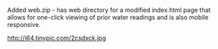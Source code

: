 Added web.zip -  has web directory for a modified index.html page that allows for one-click viewing of prior water readings and is also mobile responsive.


http://i64.tinypic.com/2csdxck.jpg




